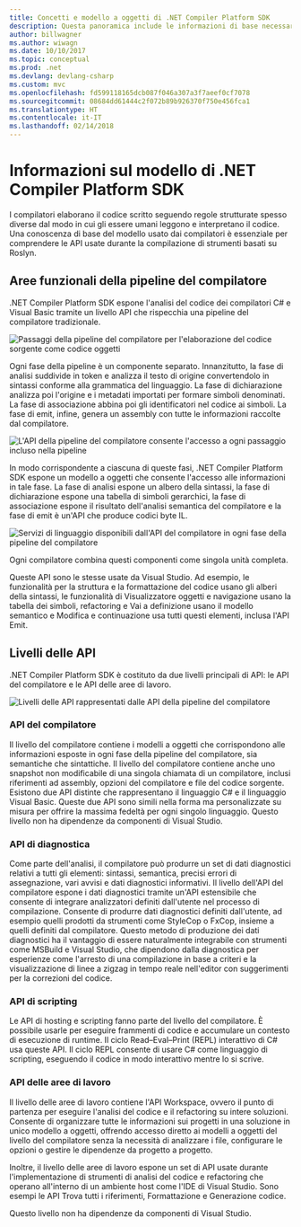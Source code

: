 ```yaml
---
title: Concetti e modello a oggetti di .NET Compiler Platform SDK
description: Questa panoramica include le informazioni di base necessarie per utilizzare in modo efficiente l'SDK del compilatore .NET. Vengono presentati i livelli dell'API, i tipi principali coinvolti e il modello a oggetti generale.
author: billwagner
ms.author: wiwagn
ms.date: 10/10/2017
ms.topic: conceptual
ms.prod: .net
ms.devlang: devlang-csharp
ms.custom: mvc
ms.openlocfilehash: fd599118165dcb087f046a307a3f7aeef0cf7078
ms.sourcegitcommit: 08684dd61444c2f072b89b926370f750e456fca1
ms.translationtype: HT
ms.contentlocale: it-IT
ms.lasthandoff: 02/14/2018
---
```

# <a name="understand-the-net-compiler-platform-sdk-model"></a>Informazioni sul modello di .NET Compiler Platform SDK

I compilatori elaborano il codice scritto seguendo regole strutturate spesso diverse dal modo in cui gli essere umani leggono e interpretano il codice. Una conoscenza di base del modello usato dai compilatori è essenziale per comprendere le API usate durante la compilazione di strumenti basati su Roslyn. 

## <a name="compiler-pipeline-functional-areas"></a>Aree funzionali della pipeline del compilatore

.NET Compiler Platform SDK espone l'analisi del codice dei compilatori C# e Visual Basic tramite un livello API che rispecchia una pipeline del compilatore tradizionale.

![Passaggi della pipeline del compilatore per l'elaborazione del codice sorgente come codice oggetti](media/compiler-pipeline.png)

Ogni fase della pipeline è un componente separato. Innanzitutto, la fase di analisi suddivide in token e analizza il testo di origine convertendolo in sintassi conforme alla grammatica del linguaggio. La fase di dichiarazione analizza poi l'origine e i metadati importati per formare simboli denominati. La fase di associazione abbina poi gli identificatori nel codice ai simboli. La fase di emit, infine, genera un assembly con tutte le informazioni raccolte dal compilatore.

![L'API della pipeline del compilatore consente l'accesso a ogni passaggio incluso nella pipeline](media/compiler-pipeline-api.png)

In modo corrispondente a ciascuna di queste fasi, .NET Compiler Platform SDK espone un modello a oggetti che consente l'accesso alle informazioni in tale fase. La fase di analisi espone un albero della sintassi, la fase di dichiarazione espone una tabella di simboli gerarchici, la fase di associazione espone il risultato dell'analisi semantica del compilatore e la fase di emit è un'API che produce codici byte IL.

![Servizi di linguaggio disponibili dall'API del compilatore in ogni fase della pipeline del compilatore](media/compiler-pipeline-lang-svc.png)

Ogni compilatore combina questi componenti come singola unità completa.

Queste API sono le stesse usate da Visual Studio. Ad esempio, le funzionalità per la struttura e la formattazione del codice usano gli alberi della sintassi, le funzionalità di Visualizzatore oggetti e navigazione usano la tabella dei simboli, refactoring e Vai a definizione usano il modello semantico e Modifica e continuazione usa tutti questi elementi, inclusa l'API Emit. 

## <a name="api-layers"></a>Livelli delle API

.NET Compiler Platform SDK è costituto da due livelli principali di API: le API del compilatore e le API delle aree di lavoro.

![Livelli delle API rappresentati dalle API della pipeline del compilatore](media/api-layers.png)

### <a name="compiler-apis"></a>API del compilatore

Il livello del compilatore contiene i modelli a oggetti che corrispondono alle informazioni esposte in ogni fase della pipeline del compilatore, sia semantiche che sintattiche. Il livello del compilatore contiene anche uno snapshot non modificabile di una singola chiamata di un compilatore, inclusi riferimenti ad assembly, opzioni del compilatore e file del codice sorgente. Esistono due API distinte che rappresentano il linguaggio C# e il linguaggio Visual Basic. Queste due API sono simili nella forma ma personalizzate su misura per offrire la massima fedeltà per ogni singolo linguaggio. Questo livello non ha dipendenze da componenti di Visual Studio.

### <a name="diagnostic-apis"></a>API di diagnostica

Come parte dell'analisi, il compilatore può produrre un set di dati diagnostici relativi a tutti gli elementi: sintassi, semantica, precisi errori di assegnazione, vari avvisi e dati diagnostici informativi. Il livello dell'API del compilatore espone i dati diagnostici tramite un'API estensibile che consente di integrare analizzatori definiti dall'utente nel processo di compilazione. Consente di produrre dati diagnostici definiti dall'utente, ad esempio quelli prodotti da strumenti come StyleCop o FxCop, insieme a quelli definiti dal compilatore. Questo metodo di produzione dei dati diagnostici ha il vantaggio di essere naturalmente integrabile con strumenti come MSBuild e Visual Studio, che dipendono dalla diagnostica per esperienze come l'arresto di una compilazione in base a criteri e la visualizzazione di linee a zigzag in tempo reale nell'editor con suggerimenti per la correzioni del codice.

### <a name="scripting-apis"></a>API di scripting

Le API di hosting e scripting fanno parte del livello del compilatore. È possibile usarle per eseguire frammenti di codice e accumulare un contesto di esecuzione di runtime.
Il ciclo Read–Eval–Print (REPL) interattivo di C# usa queste API. Il ciclo REPL consente di usare C# come linguaggio di scripting, eseguendo il codice in modo interattivo mentre lo si scrive.

### <a name="workspaces-apis"></a>API delle aree di lavoro

Il livello delle aree di lavoro contiene l'API Workspace, ovvero il punto di partenza per eseguire l'analisi del codice e il refactoring su intere soluzioni. Consente di organizzare tutte le informazioni sui progetti in una soluzione in unico modello a oggetti, offrendo accesso diretto ai modelli a oggetti del livello del compilatore senza la necessità di analizzare i file, configurare le opzioni o gestire le dipendenze da progetto a progetto.

Inoltre, il livello delle aree di lavoro espone un set di API usate durante l'implementazione di strumenti di analisi del codice e refactoring che operano all'interno di un ambiente host come l'IDE di Visual Studio. Sono esempi le API Trova tutti i riferimenti, Formattazione e Generazione codice.

Questo livello non ha dipendenze da componenti di Visual Studio.
